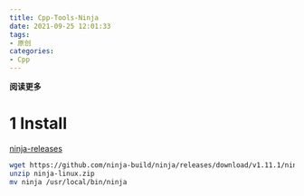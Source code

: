 ```yaml
---
title: Cpp-Tools-Ninja
date: 2021-09-25 12:01:33
tags: 
- 原创
categories: 
- Cpp
---
```


**阅读更多**

<!--more-->

# 1 Install

[ninja-releases](https://github.com/ninja-build/ninja/releases)

```sh
wget https://github.com/ninja-build/ninja/releases/download/v1.11.1/ninja-linux.zip
unzip ninja-linux.zip
mv ninja /usr/local/bin/ninja
```


